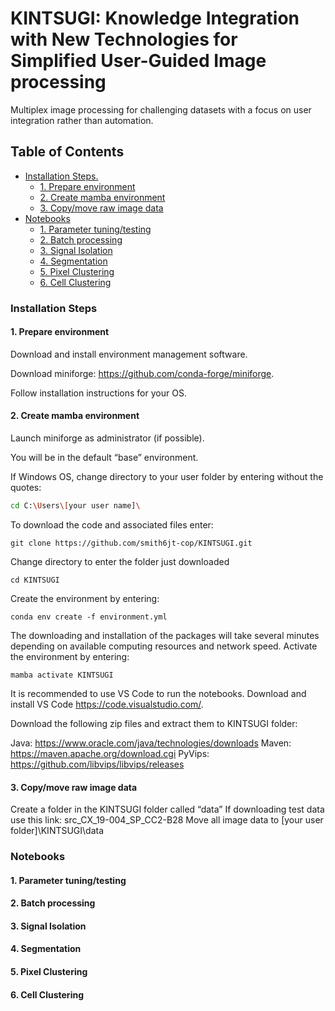 # KINTSUGI: Knowledge Integration with New Technologies for Simplified User-Guided Image processing

Multiplex image processing for challenging datasets with a focus on user integration rather than automation.

<div>
  
## Table of Contents

  - [Installation Steps.](installation-steps)
    - [1. Prepare environment](1.-prepare-environment)
    - [2. Create mamba environment](2.-create-mamba-environment)
    - [3. Copy/move raw image data](3.-copy/move-raw-image-data)
  - [Notebooks](#notebooks)
    - [1. Parameter tuning/testing](#1.-parameter-tuning/testing)
    - [2. Batch processing](#2.-batch-processing)
    - [3. Signal Isolation](#3.-signal-isolation)
    - [4. Segmentation](#4.-segmentation)
    - [5. Pixel Clustering](#5.-pixel-clustering)
    - [6. Cell Clustering](#5.-cell-clustering)

### Installation Steps
#### 1. Prepare environment 
  Download and install environment management software.
  
  Download miniforge: https://github.com/conda-forge/miniforge.
  
  Follow installation instructions for your OS.

#### 2. Create mamba environment
Launch miniforge as administrator (if possible). 

You will be in the default “base” environment.

If Windows OS, change directory to your user folder by entering without the quotes: 
```sh
cd C:\Users\[your user name]\
```
To download the code and associated files enter: 
```
git clone https://github.com/smith6jt-cop/KINTSUGI.git
```
Change directory to enter the folder just downloaded 
```
cd KINTSUGI
```
Create the environment by entering:
```
conda env create -f environment.yml
```
The downloading and installation of the packages will take several minutes depending on available computing resources and network speed.
Activate the environment by entering:
```
mamba activate KINTSUGI
```
It is recommended to use VS Code to run the notebooks. Download and install VS Code https://code.visualstudio.com/.

Download the following zip files and extract them to KINTSUGI folder:

Java: https://www.oracle.com/java/technologies/downloads
Maven: https://maven.apache.org/download.cgi
PyVips: https://github.com/libvips/libvips/releases

#### 3. Copy/move raw image data
Create a folder in the KINTSUGI folder called “data”
If downloading test data use this link: src_CX_19-004_SP_CC2-B28
Move all image data to [your user folder]\KINTSUGI\data


<div>


### Notebooks
#### 1. Parameter tuning/testing 

#### 2. Batch processing

#### 3. Signal Isolation

#### 4. Segmentation

#### 5. Pixel Clustering

#### 6. Cell Clustering
